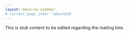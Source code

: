 ```yaml
---
layout: main-no-sidebar
# current_page_item: "aboutdub"
---
```


This is stub content to be edited regarding the mailing lists.